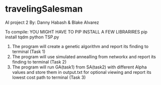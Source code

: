 # travelingSalesman
AI project 2
By: Danny Habash & Blake Alvarez

To compile: YOU MIGHT HAVE TO PIP INSTALL A FEW LIBRARIRES
    pip install tqdm
    python TSP.py


1. The program will create a genetic algorithm and report its finding to terminal (Task 1)
2. The program will use simulated annealling from networkx and report its finding to terminal (Task 2)
3. The program will run GA(task1) from SA(task2) with different Alpha values and store them in output.txt for optional viewing and report its lowest cost path to terminal (Task 3)
